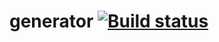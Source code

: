 # generator [![Build status](https://ci.appveyor.com/api/projects/status/8bf0m4ucidm5jkp8/branch/master?svg=true)](https://ci.appveyor.com/project/Pavel-A-T/generator/branch/master)
